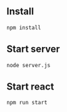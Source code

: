 ## Install 

```
npm install
```

## Start server

```
node server.js
```

## Start react

```
npm run start
```